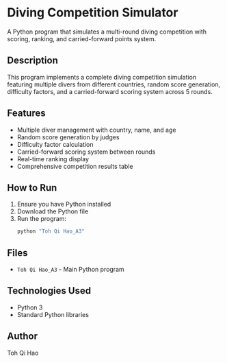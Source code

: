# Diving Competition Simulator

A Python program that simulates a multi-round diving competition with scoring, ranking, and carried-forward points system.

## Description
This program implements a complete diving competition simulation featuring multiple divers from different countries, random score generation, difficulty factors, and a carried-forward scoring system across 5 rounds.

## Features
- Multiple diver management with country, name, and age
- Random score generation by judges
- Difficulty factor calculation
- Carried-forward scoring system between rounds
- Real-time ranking display
- Comprehensive competition results table

## How to Run
1. Ensure you have Python installed
2. Download the Python file
3. Run the program:
   ```bash
   python "Toh Qi Hao_A3"

## Files
- `Toh Qi Hao_A3` - Main Python program

## Technologies Used
- Python 3
- Standard Python libraries

## Author
Toh Qi Hao
